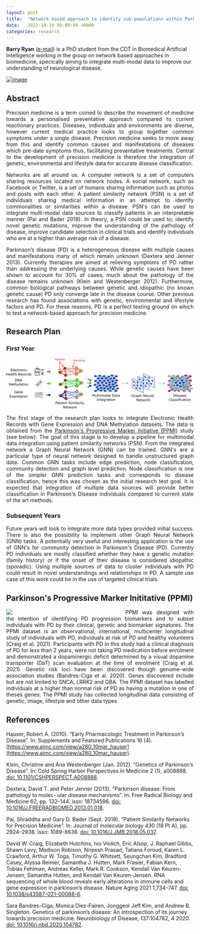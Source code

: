 ```yaml
---
layout: post
title:  "Network based approach to identify sub-populations within Parkinson's Disease"
date:   2022-10-19 09:00:00 +0000
categories: research
---
```


**Barry Ryan** ([e-mail](barry.ryan@ed.ac.uk)) is a PhD student from the CDT in Biomedical Artificial Intelligence working in the group on network based approaches in biomedicine, specically aiming to integrate multi-modal data to improve our understanding of neurological disease.

[![image](/tsimpson/assets/PosterOct28_IndustryDay_2.png)](/assets/PosterOct28_IndustryDay_2.png)

## Abstract

<p style='text-align: justify;'>Precision medicine is a term coined to describe the movement of medicine towards a personalised preventative approach compared to current reactionary practices. Diseases, individuals and environments are diverse, however current medical practice looks to group together common symptoms under a single disease. Precision medicine seeks to move away from this and identify common causes and manifestations of diseases which pre-date symptoms thus, facilitating preventative treatments. Central to the development of precision medicine is therefore the integration of genetic, environmental and lifestyle data for accurate disease classification. </p>

<p style='text-align: justify;'>Networks are all around us. A computer network is a set of computers sharing resources located on network nodes. A social network, such as Facebook or Twitter, is a set of humans sharing information such as photos and posts with each other. A patient similarity network (PSN) is a set of individuals sharing medical information in an attempt to identify commonalities or similarities within a disease. PSN's can be used to integrate multi-modal data sources to classify patients in an interpretable manner (Pai and Bader 2018). In theory, a PSN could be used to; identify novel genetic mutations, improve the understanding of the pathology of disease, improve candidate selection in clinical trials and identify individuals who are at a higher than average risk of a disease. </p>

<p style='text-align: justify;'>Parkinson’s disease (PD) is a heterogeneous disease with multiple causes and manifestations many of which remain unknown (Dextera and Jenner 2013). Currently therapies are aimed at relieving symptoms of PD rather than addressing the underlying causes. While genetic causes have been shown to account for 30% of cases, much about the pathology of the disease remains unknown (Klein and Westenberger 2012). Furthermore, common biological pathways between genetic and idiopathic (no known genetic cause) PD only converge late in the disease course. Other previous research has found associations with genetic, environmental and lifestyle factors and PD. For these reasons, PD is a perfect testing ground on which to test a network-based approach for precision medicine. </p>

<!--more-->

## Research Plan

### First Year

![image](/assets/pipeline2.png)

<p style='text-align: justify;'>The first stage of the research plan looks to integrate Electronic Health Records with Gene Expression and DNA Methylation datasets. The data is obtained from the <a href="https://www.ppmi-info.org/about-ppmi">Parkinson's Progressive Marker Initiative (PPMI)</a> study (see below). The goal of this stage is to develop a pipeline for multimodal data integration using patient similarity networks (PSN). From the integrated network a Graph Neural Network (GNN) can be trained. GNN's are a particular type of neural network designed to handle unstructured graph data. Common GNN tasks include edge prediction, node classification, community detection and graph level prediction. Node classification is one of the simpler GNN prediction tasks and corresponds to disease classification, hence this was chosen as the initial research test goal. It is expected that integration of multiple data sources will provide better classification in Parkinson's Disease individuals compared to current state of the art methods. </p>

### Subsequent Years

<p style='text-align: justify;'> Future years will look to integrate more data types provided initial success. There is also the possibility to implement other Graph Neural Network (GNN) tasks. A potentially very useful and interesting application is the use of GNN's for community detection in Parkinson's Disease (PD). Currently PD individuals are mostly classified whether they have a genetic mutation (family history) or if the onset of their disease is considered idiopathic (sporadic). Using multiple sources of data to cluster individuals with PD could result in novel understandings and relationships in PD. A sample use case of this work could be in the use of targeted clinical trials. </p>

## Parkinson's Progressive Marker Inititative (PPMI)

<p style='text-align: justify;'> <img align="left" width="300" src="/tsimpson/assets/PPMI.png"  style="float:left; padding-right:20px" >  PPMI was designed with the intention of identifying PD progression biomarkers and to subset individuals with PD by their clinical, genetic and biomarker signatures. The PPMI dataset is an observational,
international, multicenter longitudinal study of individuals with PD, individuals at risk
of PD and healthy volunteers (Craig et al. 2021). Participants with PD in this study had a clinical diagnosis of PD for less than 2 years, were not taking PD medication before enrolment
and demonstrated a dopaminergic deficit determined by a visual dopamine transporter
(DaT) scan evaluation at the time of enrolment (Craig et al. 2021). Genetic risk loci have been discovered though genome-wide association studies (Bandres-Ciga et al. 2020). Genes discovered include but are
not limited to SNCA, LRRK2 and GBA. The PPMI dataset has labelled individuals at
a higher than normal risk of PD as having a mutation in one of theses genes. The PPMI study has collected longitudinal data consisting of genetic, image, lifestyle and other data types.   </p>

## References
Hauser, Robert A. (2010). “Early Pharmacologic Treatment in Parkinson’s Disease”. In: Supplements and Featured Publications 16 (4). [https://www.ajmc.com/view/a280_10mar_hauser](https://www.ajmc.com/view/a280_10mar_hauser).

Klein, Christine and Ana Westenberger (Jan. 2012). “Genetics of Parkinson’s Disease”. In: Cold Spring Harbor Perspectives in Medicine 2 (1), a008888. [doi: 10.1101/CSHPERSPECT.A008888](https://doi.org/10.1101/CSHPERSPECT.A008888).

Dextera, David T. and Peter Jenner (2013). “Parkinson disease: From pathology to molec- ular disease mechanisms”. In: Free Radical Biology and Medicine 62, pp. 132–144. issn: 18734596. [doi: 10.1016/J.FREERADBIOMED.2013.01.018](https://doi.org/10.1016/J.FREERADBIOMED.2013.01.018).

Pai, Shraddha and Gary D. Bader (Sept. 2018). “Patient Similarity Networks for Precision Medicine”. In: Journal of molecular biology 430 (18 Pt A), pp. 2924–2938. issn: 1089-8638. [doi: 10.1016/J.JMB.2018.05.037](https://pubmed.ncbi.nlm.nih.gov/29860027/).

David W. Craig, Elizabeth Hutchins, Ivo Violich, Eric Alsop, J. Raphael Gibbs, Shawn Levy, Madison Robison, Nripesh Prasad, Tatiana Foroud, Karen L. Crawford, Arthur W. Toga, Timothy G. Whitsett, Seungchan Kim, Bradford Casey, Alyssa Reimer, Samantha J. Hutten, Mark Frasier, Fabian Kern, Tobias Fehlman, Andreas Keller, Mark R. Cookson, Kendall Van Keuren-Jensen, Samantha Hutten, and Kendall Van Keuren-Jensen. RNA sequencing of whole blood reveals early alterations in immune cells and gene expression in parkinson’s disease. Nature Aging 2021 1,734–747. [doi: 10.1038/s43587-021-00088-6](https://doi.org/10.1038/s43587-021-00088-6).

Sara Bandres-Ciga, Monica Diez-Fairen, Jonggeol Jeff Kim, and Andrew B. Singleton. Genetics of parkinson’s disease: An introspection of its journey towards precision medicine. Neurobiology of Disease, 137:104782, 4 2020. [doi: 10.1016/j.nbd.2020.104782](https://doi.org/10.1016/j.nbd.2020.104782).
